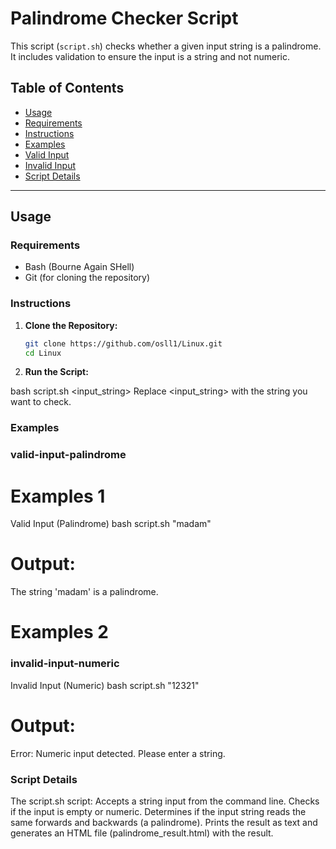 # Palindrome Checker Script

This script (`script.sh`) checks whether a given input string is a palindrome. It includes validation to ensure the input is a string and not numeric.

## Table of Contents

- [Usage](#usage)
- [Requirements](#requirements)
- [Instructions](#instructions)
- [Examples](#examples)
- [Valid Input](#valid-input-palindrome)
- [Invalid Input](#invalid-input-numeric)
- [Script Details](#script-details)

---

## Usage

### Requirements

- Bash (Bourne Again SHell)
- Git (for cloning the repository)

### Instructions

1. **Clone the Repository:**

   ```bash
   git clone https://github.com/osll1/Linux.git
   cd Linux
   
2. **Run the Script:**

bash script.sh <input_string>
Replace <input_string> with the string you want to check.


### Examples

### valid-input-palindrome
# Examples 1
Valid Input (Palindrome)
bash script.sh "madam"

# Output:
The string 'madam' is a palindrome.

# Examples 2
### invalid-input-numeric
Invalid Input (Numeric)
bash script.sh "12321"

# Output:
Error: Numeric input detected. Please enter a string.


### Script Details
The script.sh script:
Accepts a string input from the command line.
Checks if the input is empty or numeric.
Determines if the input string reads the same forwards and backwards (a palindrome).
Prints the result as text and generates an HTML file (palindrome_result.html) with the result.
